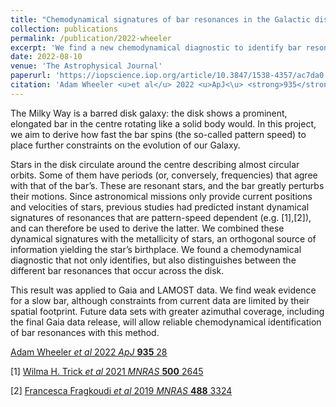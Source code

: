 ```yaml
---
title: "Chemodynamical signatures of bar resonances in the Galactic disk: current data and future prospects"
collection: publications
permalink: /publication/2022-wheeler
excerpt: 'We find a new chemodynamical diagnostic to identify bar resonances in the Galactic disk. Find out more in the post!'
date: 2022-08-10
venue: 'The Astrophysical Journal'
paperurl: 'https://iopscience.iop.org/article/10.3847/1538-4357/ac7da0'
citation: 'Adam Wheeler <u>et al</u> 2022 <u>ApJ<\u> <strong>935</strong> 28'
---
```


The Milky Way is a barred disk galaxy: the disk shows a prominent, elongated bar in the centre rotating like a solid body would. In this project, we aim to derive how fast the bar spins (the so-called pattern speed) to place further constraints on the evolution of our Galaxy.

Stars in the disk circulate around the centre describing almost circular orbits. Some of them have periods (or, conversely, frequencies) that agree with that of the bar’s. These are resonant stars, and the bar greatly perturbs their motions. Since astronomical missions only provide current positions and velocities of stars, previous studies had predicted instant dynamical signatures of resonances that are pattern-speed dependent (e.g. [1],[2]), and can therefore be used to derive the latter. We combined these dynamical signatures with the metallicity of stars, an orthogonal source of information yielding the star’s birthplace. We found a chemodynamical diagnostic that not only identifies, but also distinguishes between the different bar resonances that occur across the disk. 

This result was applied to Gaia and LAMOST data. We find weak evidence for a slow bar, although constraints from current data are limited by their spatial footprint. Future data sets with greater azimuthal coverage, including the final Gaia data release, will allow reliable chemodynamical identification of bar resonances with this method.

[Adam Wheeler _et al_ 2022 _ApJ_ **935** 28](https://iopscience.iop.org/article/10.3847/1538-4357/ac7da0)

[1] [Wilma H. Trick _et al_ 2021 _MNRAS_ **500** 2645](https://doi.org/10.1093/mnras/staa3317)

[2] [Francesca Fragkoudi _et al_ 2019 _MNRAS_ **488** 3324]( https://doi.org/10.1093/mnras/stz1875)